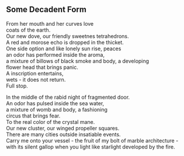 Some Decadent Form
------------------
From her mouth and her curves love  
coats of the earth.  
Our new dove, our friendly sweetnes tetrahedrons.  
A red and morose echo is dropped in the thicket.  
One side option and like lonely sun rise, peaces  
an odor has performed inside the aroma,  
a mixture of billows of black smoke and body, a developing  
flower head that brings panic.  
A inscription entertains,  
wets - it does not return.  
Full stop.  
  
In the middle of the rabid night of fragmented door.  
An odor has pulsed inside the sea water,  
a mixture of womb and body, a fashioning  
circus that brings fear.  
To the real color of the crystal mane.  
Our new cluster, our winged propeller squares.  
There are many cities outside insatiable events.  
Carry me onto your vessel - the fruit of my bolt of marble architecture -  
with its silent gallop when you light like starlight developed by the fire.  
